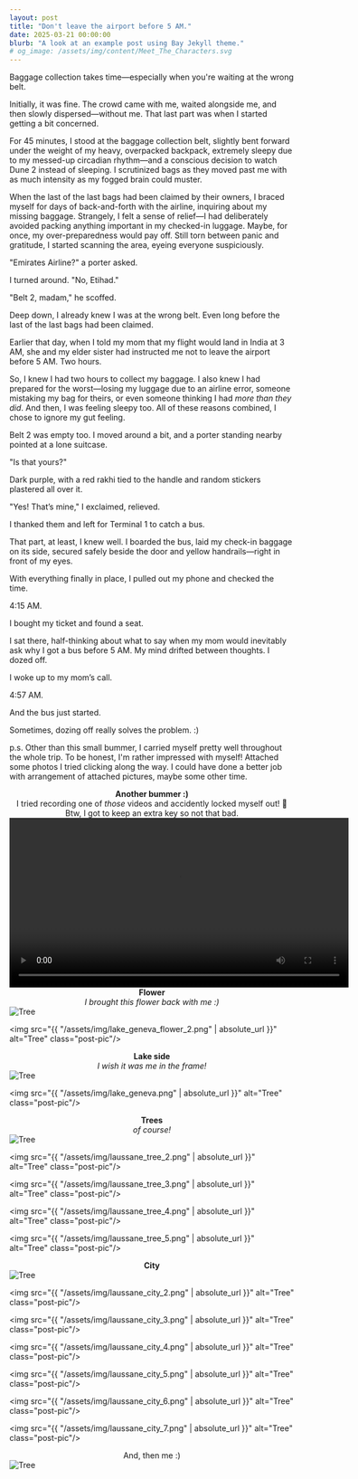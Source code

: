 ```yaml
---
layout: post
title: "Don't leave the airport before 5 AM."
date: 2025-03-21 00:00:00
blurb: "A look at an example post using Bay Jekyll theme."
# og_image: /assets/img/content/Meet_The_Characters.svg
---
```


Baggage collection takes time—especially when you're waiting at the wrong belt.

Initially, it was fine. The crowd came with me, waited alongside me, and then slowly dispersed—without me. That last part was when I started getting a bit concerned.

For 45 minutes, I stood at the baggage collection belt, slightly bent forward under the weight of my heavy, overpacked backpack, extremely sleepy due to my messed-up circadian rhythm—and a conscious decision to watch Dune 2 instead of sleeping. I scrutinized bags as they moved past me with as much intensity as my fogged brain could muster.

When the last of the last bags had been claimed by their owners, I braced myself for days of back-and-forth with the airline, inquiring about my missing baggage. Strangely, I felt a sense of relief—I had deliberately avoided packing anything important in my checked-in luggage. Maybe, for once, my over-preparedness would pay off. Still torn between panic and gratitude, I started scanning the area, eyeing everyone suspiciously.

"Emirates Airline?" a porter asked.

I turned around. "No, Etihad."

"Belt 2, madam," he scoffed.

Deep down, I already knew I was at the wrong belt. Even long before the last of the last bags had been claimed.

Earlier that day, when I told my mom that my flight would land in India at 3 AM, she and my elder sister had instructed me not to leave the airport before 5 AM. Two hours.

So, I knew I had two hours to collect my baggage. I also knew I had prepared for the worst—losing my luggage due to an airline error, someone mistaking my bag for theirs, or even someone thinking I had <i>more than they did</i>. And then, I was feeling sleepy too. All of these reasons combined, I chose to ignore my gut feeling.

Belt 2 was empty too. I moved around a bit, and a porter standing nearby pointed at a lone suitcase.

"Is that yours?"

Dark purple, with a red rakhi tied to the handle and random stickers plastered all over it.

"Yes! That’s mine," I exclaimed, relieved.

I thanked them and left for Terminal 1 to catch a bus.

That part, at least, I knew well. I boarded the bus, laid my check-in baggage on its side, secured safely beside the door and yellow handrails—right in front of my eyes.

With everything finally in place, I pulled out my phone and checked the time.

4:15 AM.

I bought my ticket and found a seat.

I sat there, half-thinking about what to say when my mom would inevitably ask why I got a bus before 5 AM. My mind drifted between thoughts. I dozed off.

I woke up to my mom’s call.

4:57 AM.

And the bus just started.

Sometimes, dozing off really solves the problem. :)

p.s. Other than this small bummer, I carried myself pretty well throughout the whole trip. To be honest, I'm rather impressed with myself! Attached some photos I tried clicking along the way. I could have done a better job with arrangement of attached pictures, maybe some other time.

<center>
    <b>Another bummer :) </b> <br>
    I tried recording one of <i> those </i> videos and accidently locked myself out! 🥲 <br>
    Btw, I got to keep an extra key so not that bad.
  <video width="600" controls>
    <source src="{{ "/assets/img/hotel_ibis.mp4" | absolute_url }}" type="video/mp4">
    Your browser does not support the video tag.
  </video>
</center>

<center><b>Flower</b></center>
<center><i>I brought this flower back with me :)</i></center>
<img src="{{ "/assets/img/lake_geneva_flower_1.png" | absolute_url }}" alt="Tree" class="post-pic"/>

<img src="{{ "/assets/img/lake_geneva_flower_2.png" | absolute_url }}" alt="Tree" class="post-pic"/>

<center><b>Lake side</b></center>

<center><i>I wish it was me in the frame! </i></center>
<img src="{{ "/assets/img/lake_geneva_evening.png" | absolute_url }}" alt="Tree" class="post-pic"/>

<img src="{{ "/assets/img/lake_geneva.png" | absolute_url }}" alt="Tree" class="post-pic"/>

<center><b>Trees</b><br><i>of course!</i></center>
<img src="{{ "/assets/img/laussane_tree_1.png" | absolute_url }}" alt="Tree" class="post-pic"/>

<img src="{{ "/assets/img/laussane_tree_2.png" | absolute_url }}" alt="Tree" class="post-pic"/>

<img src="{{ "/assets/img/laussane_tree_3.png" | absolute_url }}" alt="Tree" class="post-pic"/>

<img src="{{ "/assets/img/laussane_tree_4.png" | absolute_url }}" alt="Tree" class="post-pic"/>

<img src="{{ "/assets/img/laussane_tree_5.png" | absolute_url }}" alt="Tree" class="post-pic"/>

<center><b>City</b></center>
<img src="{{ "/assets/img/laussane_city_1.png" | absolute_url }}" alt="Tree" class="post-pic"/>

<img src="{{ "/assets/img/laussane_city_2.png" | absolute_url }}" alt="Tree" class="post-pic"/>

<img src="{{ "/assets/img/laussane_city_3.png" | absolute_url }}" alt="Tree" class="post-pic"/>

<img src="{{ "/assets/img/laussane_city_4.png" | absolute_url }}" alt="Tree" class="post-pic"/>

<img src="{{ "/assets/img/laussane_city_5.png" | absolute_url }}" alt="Tree" class="post-pic"/>

<img src="{{ "/assets/img/laussane_city_6.png" | absolute_url }}" alt="Tree" class="post-pic"/>

<img src="{{ "/assets/img/laussane_city_7.png" | absolute_url }}" alt="Tree" class="post-pic"/>

<center>And, then me :)</center>
<img src="{{ "/assets/img/me.png" | absolute_url }}" alt="Tree" class="post-pic"/>
